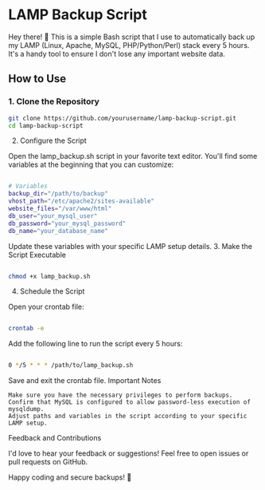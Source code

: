 # LAMP Backup Script

Hey there! 👋 This is a simple Bash script that I use to automatically back up my LAMP (Linux, Apache, MySQL, PHP/Python/Perl) stack every 5 hours. It's a handy tool to ensure I don't lose any important website data.

## How to Use

### 1. Clone the Repository

```bash
git clone https://github.com/yourusername/lamp-backup-script.git
cd lamp-backup-script
```

2. Configure the Script

Open the lamp_backup.sh script in your favorite text editor. You'll find some variables at the beginning that you can customize:

```bash

# Variables
backup_dir="/path/to/backup"
vhost_path="/etc/apache2/sites-available"
website_files="/var/www/html"
db_user="your_mysql_user"
db_password="your_mysql_password"
db_name="your_database_name"
```
Update these variables with your specific LAMP setup details.
3. Make the Script Executable

```bash

chmod +x lamp_backup.sh
```
4. Schedule the Script

Open your crontab file:

```bash

crontab -e
```
Add the following line to run the script every 5 hours:

```bash

0 */5 * * * /path/to/lamp_backup.sh
```
Save and exit the crontab file.
Important Notes

    Make sure you have the necessary privileges to perform backups.
    Confirm that MySQL is configured to allow password-less execution of mysqldump.
    Adjust paths and variables in the script according to your specific LAMP setup.

Feedback and Contributions

I'd love to hear your feedback or suggestions! Feel free to open issues or pull requests on GitHub.

Happy coding and secure backups! 🚀
